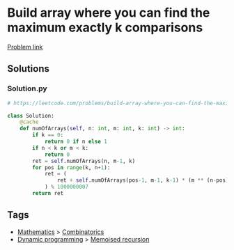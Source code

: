 # Build array where you can find the maximum exactly k comparisons

[Problem link](https://leetcode.com/problems/build-array-where-you-can-find-the-maximum-exactly-k-comparisons/)

## Solutions


### Solution.py
```py
# https://leetcode.com/problems/build-array-where-you-can-find-the-maximum-exactly-k-comparisons/

class Solution:
    @cache
    def numOfArrays(self, n: int, m: int, k: int) -> int:
        if k == 0:
            return 0 if n else 1
        if n < k or m < k:
            return 0
        ret = self.numOfArrays(n, m-1, k)
        for pos in range(k, n+1):
            ret = (
                ret + self.numOfArrays(pos-1, m-1, k-1) * (m ** (n-pos))
            ) % 1000000007
        return ret
```
## Tags

* [Mathematics](/README.md#Mathematics) > [Combinatorics](/README.md#Mathematics-Combinatorics)
* [Dynamic programming](/README.md#Dynamic_programming) > [Memoised recursion](/README.md#Dynamic_programming-Memoised_recursion)
